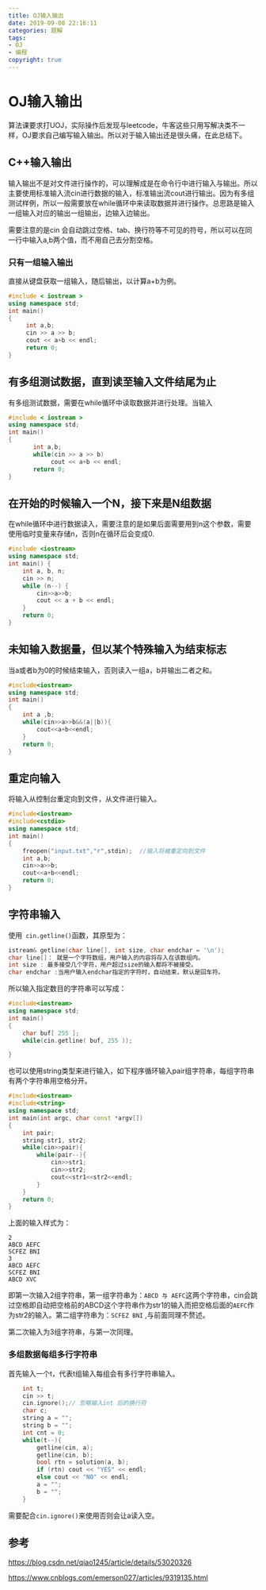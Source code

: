 ```yaml
---
title: OJ输入输出
date: 2019-09-08 22:16:11
categories: 题解
tags:
- OJ
- 编程
copyright: true
---
```


# OJ输入输出

算法课要求打UOJ，实际操作后发现与leetcode，牛客这些只用写解决类不一样，OJ要求自己编写输入输出。所以对于输入输出还是很头痛，在此总结下。

<!--more-->

## C++输入输出

输入输出不是对文件进行操作的，可以理解成是在命令行中进行输入与输出。所以主要使用标准输入流cin进行数据的输入，标准输出流cout进行输出。因为有多组测试样例，所以一般需要放在while循环中来读取数据并进行操作。总思路是输入一组输入对应的输出一组输出，边输入边输出。

需要注意的是cin 会自动跳过空格、tab、换行符等不可见的符号，所以可以在同一行中输入a,b两个值，而不用自己去分割空格。

### 只有一组输入输出 	

直接从键盘获取一组输入，随后输出，以计算a+b为例。

```c++
#include < iostream >   
using namespace std; 
int main() 
{
     int a,b; 
     cin >> a >> b;
     cout << a+b << endl; 
     return 0; 
}
```

## **有多组测试数据，直到读至输入文件结尾为止** 

有多组测试数据，需要在while循环中读取数据并进行处理。当输入

````c++
#include < iostream >    
using namespace std;
int main()
{
       int a,b;
       while(cin >> a >> b)
            cout << a+b << endl;
       return 0;
}
````

## **在开始的时候输入一个N，接下来是N组数据** 

在while循环中进行数据读入，需要注意的是如果后面需要用到n这个参数，需要使用临时变量来存储n，否则n在循环后会变成0.

```c++
#include <iostream>
using namespace std;
int main() {
    int a, b, n;
    cin >> n;
    while (n--) {
        cin>>a>>b;
        cout << a + b << endl;
    }
    return 0;
}
```

## 未知输入数据量，但以某个特殊输入为结束标志

当a或者b为0的时候结束输入，否则读入一组a，b并输出二者之和。

```c++
#include<iostream>
using namespace std;
int main()
{
    int a ,b;
    while(cin>>a>>b&&(a||b)){
        cout<<a+b<<endl;
    }
    return 0;
}
```

## 重定向输入

将输入从控制台重定向到文件，从文件进行输入。

```c++
#include<iostream>  
#include<cstdio>  
using namespace std;  
int main()  
{  
    freopen("input.txt","r",stdin);  //输入将被重定向到文件
    int a,b;  
    cin>>a>>b;  
    cout<<a+b<<endl;  
    return 0;  
} 
```

## 字符串输入

使用` cin.getline()`函数，其原型为：

```c++
istream& getline(char line[], int size, char endchar = '\n');
char line[]： 就是一个字符数组，用户输入的内容将存入在该数组内。
int size : 最多接受几个字符，用户超过size的输入都将不被接受。
char endchar :当用户输入endchar指定的字符时，自动结束，默认是回车符。
```

所以输入指定数目的字符串可以写成：

```c++
#include<iostream>
using namespace std;
int main()
{
    char buf[ 255 ];
    while(cin.getline( buf, 255 ));

}
```

也可以使用string类型来进行输入，如下程序循环输入pair组字符串，每组字符串有两个字符串用空格分开。

```c++
#include<iostream>
#include<string>
using namespace std;
int main(int argc, char const *argv[])
{
	int pair;
    string str1, str2;
	while(cin>>pair){
		while(pair--){
			cin>>str1;
			cin>>str2;
			cout<<str1<<str2<<endl;
		}
	}
	return 0;
}
```

上面的输入样式为：

```
2
ABCD AEFC
SCFEZ BNI
3
ABCD AEFC
SCFEZ BNI
ABCD XVC
```

即第一次输入2组字符串，第一组字符串为：`ABCD 与 AEFC`这两个字符串，cin会跳过空格即自动把空格前的ABCD这个字符串作为str1的输入而把空格后面的`AEFC`作为str2的输入。第二组字符串为：`SCFEZ BNI` ,与前面同理不赘述。

第二次输入为3组字符串，与第一次同理。

### 多组数据每组多行字符串

首先输入一个t，代表t组输入每组会有多行字符串输入。

```cc
    int t;
    cin >> t;
    cin.ignore();// 忽略输入int 后的换行符
    char c;
    string a = ""; 
    string b = "";
    int cnt = 0;
    while(t--){
        getline(cin, a);
        getline(cin, b);
        bool rtn = solution(a, b);
        if (rtn) cout << "YES" << endl;
        else cout << "NO" << endl;
        a = "";
        b = "";
    }
```

需要配合`cin.ignore()`来使用否则会让a读入空。



## 参考

<https://blog.csdn.net/qiao1245/article/details/53020326> 

<https://www.cnblogs.com/emerson027/articles/9319135.html> 